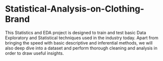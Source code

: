 # Statistical-Analysis-on-Clothing-Brand
This Statistics and EDA project is designed to train and test basic Data Exploratory and Statistical techniques used in the industry today. Apart from bringing the speed with basic descriptive and inferential methods, we will also deep dive into a dataset and perform thorough cleaning and analysis  in order to draw useful insights.
